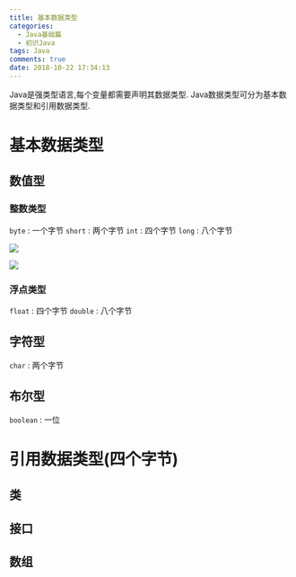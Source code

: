 ```yaml
---
title: 基本数据类型
categories:
  - Java基础篇
  - 初识Java
tags: Java
comments: true
date: 2018-10-22 17:34:13
---
```


Java是强类型语言,每个变量都需要声明其数据类型.
Java数据类型可分为基本数据类型和引用数据类型.

# 基本数据类型

## 数值型
### 整数类型
`byte` : 一个字节 
`short` : 两个字节
`int` : 四个字节
`long` : 八个字节

![](https://javabasics-1257838768.cos.ap-beijing.myqcloud.com/%E5%88%9D%E8%AF%86Java/%E5%9F%BA%E6%9C%AC%E6%95%B0%E6%8D%AE%E7%B1%BB%E5%9E%8B/%E6%95%B4%E6%95%B0%E6%95%B0%E6%8D%AE%E7%B1%BB%E5%9E%8B.png)

![](https://javabasics-1257838768.cos.ap-beijing.myqcloud.com/%E5%88%9D%E8%AF%86Java/%E5%9F%BA%E6%9C%AC%E6%95%B0%E6%8D%AE%E7%B1%BB%E5%9E%8B/%E6%95%B4%E5%BD%A2%E5%B8%B8%E9%87%8F%E7%9A%84%E5%9B%9B%E7%A7%8D%E8%A1%A8%E7%8E%B0%E5%BD%A2%E5%BC%8F.png)



### 浮点类型
`float` : 四个字节
`double`  : 八个字节

## 字符型
`char` : 两个字节

## 布尔型
`boolean` : 一位

# 引用数据类型(四个字节)

## 类

## 接口

## 数组